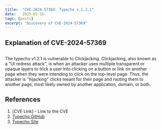 ```yaml
---
title:  "CVE-2024-57369: Typecho v.1.2.1"
date:   2025-01-16
tags: [posts]
excerpt: "Discovery of CVE-2024-57369"
---
```

Explanation of CVE-2024-57369
---
<img src="{{ site.url }}{{ site.baseurl }}/images/CVE-2024-57369-Typecho-Home.JPG" alt="">

The typecho v1.2.1 is vulnerable to Clickjacking. Clickjacking, also known as a "UI redress attack", is when an attacker uses multiple transparent or opaque layers to
trick a user into clicking on a button or link on another page when they were intending to click on the top-level page. Thus, the attacker is "hijacking" clicks meant
for their page and routing them to another page, most likely owned by another application, domain, or both.

References
---
1. [CVE Link] - Link to the CVE
2. [Typecho GitHub](https://github.com/typecho/typecho)
3. [Typecho Site](https://typecho.org/)
